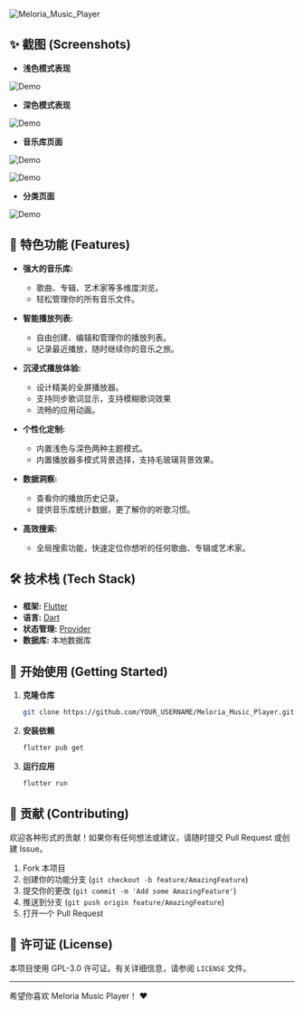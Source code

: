 ![Meloria_Music_Player](https://socialify.git.ci/laoguanTX/Meloria_Music_Player/image?custom_language=Flutter&description=1&forks=1&issues=1&language=1&logo=https%3A%2F%2Flaoguantx.top%2FMeloria_Music_Player%2FPicture%2Fapp_icon.png&name=1&owner=1&pulls=1&stargazers=1&theme=Light)

## ✨ 截图 (Screenshots)

- **浅色模式表现**

![Demo](https://laoguantx.top/Meloria_Music_Player/Picture/demo1.png)

- **深色模式表现**

![Demo](https://laoguantx.top/Meloria_Music_Player/Picture/demo2.png)

- **音乐库页面**

![Demo](https://laoguantx.top/Meloria_Music_Player/Picture/demo3.png)

![Demo](https://laoguantx.top/Meloria_Music_Player/Picture/demo4.png)

- **分类页面**

![Demo](https://laoguantx.top/Meloria_Music_Player/Picture/demo5.png)

## 🚀 特色功能 (Features)

- **强大的音乐库:**
  - 歌曲、专辑、艺术家等多维度浏览。
  - 轻松管理你的所有音乐文件。

- **智能播放列表:**
  - 自由创建、编辑和管理你的播放列表。
  - 记录最近播放，随时继续你的音乐之旅。

- **沉浸式播放体验:**
  - 设计精美的全屏播放器。
  - 支持同步歌词显示，支持模糊歌词效果
  - 流畅的应用动画。

- **个性化定制:**
  - 内置浅色与深色两种主题模式。
  - 内置播放器多模式背景选择，支持毛玻璃背景效果。

- **数据洞察:**
  - 查看你的播放历史记录。
  - 提供音乐库统计数据，更了解你的听歌习惯。

- **高效搜索:**
  - 全局搜索功能，快速定位你想听的任何歌曲、专辑或艺术家。

## 🛠️ 技术栈 (Tech Stack)

- **框架:** [Flutter](https://flutter.dev/)
- **语言:** [Dart](https://dart.dev/)
- **状态管理:** [Provider](https://pub.dev/packages/provider)
- **数据库:** 本地数据库

## 🏁 开始使用 (Getting Started)

1. **克隆仓库**

   ```sh
   git clone https://github.com/YOUR_USERNAME/Meloria_Music_Player.git
   ```

2. **安装依赖**

   ```sh
   flutter pub get
   ```

3. **运行应用**

   ```sh
   flutter run
   ```

## 🤝 贡献 (Contributing)

欢迎各种形式的贡献！如果你有任何想法或建议，请随时提交 Pull Request 或创建 Issue。

1. Fork 本项目
2. 创建你的功能分支 (`git checkout -b feature/AmazingFeature`)
3. 提交你的更改 (`git commit -m 'Add some AmazingFeature'`)
4. 推送到分支 (`git push origin feature/AmazingFeature`)
5. 打开一个 Pull Request

## 📄 许可证 (License)

本项目使用 GPL-3.0 许可证。有关详细信息，请参阅 `LICENSE` 文件。

---

希望你喜欢 Meloria Music Player！ ❤️
